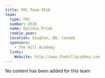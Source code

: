 ```yaml
---
title: FRC Team 4518
team:
  type: FRC
  number: 4518
  name: Optimus Pride
  rookie_year: 
  location: Vaughan, ON, Canada
  sponsors:
    - The Hill Academy
  links:
    Website: http://www.thehillacademy.com
---
```

No content has been added for this team